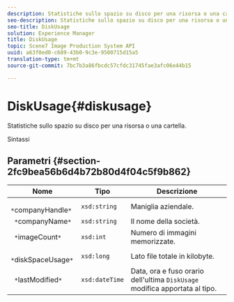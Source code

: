 ```yaml
---
description: Statistiche sullo spazio su disco per una risorsa o una cartella.
seo-description: Statistiche sullo spazio su disco per una risorsa o una cartella.
seo-title: DiskUsage
solution: Experience Manager
title: DiskUsage
topic: Scene7 Image Production System API
uuid: a63f0ed0-c689-43b0-9c3e-9500715d15a5
translation-type: tm+mt
source-git-commit: 7bc7b3a86fbcdc57cfdc31745fae3afc06e44b15

---
```



# DiskUsage{#diskusage}

Statistiche sullo spazio su disco per una risorsa o una cartella.

Sintassi

## Parametri {#section-2fc9bea56b6d4b72b80d4f04c5f9b862}

| Nome | Tipo | Descrizione |
|---|---|---|
| ` *`companyHandle`*` | `xsd:string` | Maniglia aziendale. |
| ` *`companyName`*` | `xsd:string` | Il nome della società. |
| ` *`imageCount`*` | `xsd:int` | Numero di immagini memorizzate. |
| ` *`diskSpaceUsage`*` | `xsd:long` | Lato file totale in kilobyte. |
| ` *`lastModified`*` | `xsd:dateTime` | Data, ora e fuso orario dell&#39;ultima `DiskUsage` modifica apportata al tipo. |

